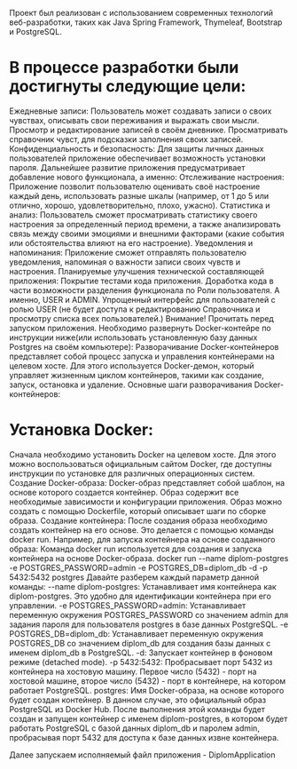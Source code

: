 Проект был реализован с использованием современных технологий веб-разработки, таких как Java Spring Framework, Thymeleaf, Bootstrap и PostgreSQL.

# В процессе разработки были достигнуты следующие цели:

Ежедневные записи: Пользователь может создавать записи о своих чувствах, описывать свои переживания и выражать свои мысли.
Просмотр и редактирование записей в своём дневнике.
Просматривать справочник чувст, для подсказки заполнения своих записей.
Конфиденциальность и безопасность: Для защиты личных данных пользователей приложение обеспечивает возможность установки пароля.
Дальнейшее развитие приложения предусматривает добавление нового функционала, а именно:
Отслеживание настроения: Приложение позволит пользователю оценивать своё настроение каждый день, использовать разные шкалы (например, от 1 до 5 или отлично, хорошо, удовлетворительно, плохо, ужасно).
Статистика и анализ: Пользователь сможет просматривать статистику своего настроения за определенный период времени, а также анализировать связь между своими эмоциями и внешними факторами (какие события или обстоятельства влияют на его настроение).
Уведомления и напоминания: Приложение сможет отправлять пользователю уведомления, напоминая о важности записи своих чувств и настроения.
Планируемые улучшения технической составляющей приложения:
Покрытие тестами кода приложения.
Доработка кода в части возможности разделения функционала по Роли пользователя. А именно, USER и ADMIN. Упрощенный интерфейс для пользователей с ролью USER (не будет доступа к редактированию Справочника и просмотру списка всех пользователей.)
Внимание! Прочитать перед запуском приложения.
Необходимо развернуть Docker-контейре по инструкции ниже(или использовать установленную базу данных Postgres на своём компьютере):
Разворачивание Docker-контейнеров представляет собой процесс запуска и управления контейнерами на целевом хосте. Для этого используется Docker-демон, который управляет жизненным циклом контейнеров, такими как создание, запуск, остановка и удаление. Основные шаги разворачивания Docker-контейнеров:

# Установка Docker:

Сначала необходимо установить Docker на целевом хосте. Для этого можно воспользоваться официальным сайтом Docker, где доступны инструкции по установке для различных операционных систем.
Создание Docker-образа: Docker-образ представляет собой шаблон, на основе которого создается контейнер. Образ содержит все необходимые зависимости и конфигурации приложения. Образ можно создать с помощью Dockerfile, который описывает шаги по сборке образа.
Создание контейнера: После создания образа необходимо создать контейнер на его основе. Это делается с помощью команды docker run. Например, для запуска контейнера на основе созданного образа: Команда docker run используется для создания и запуска контейнера на основе Docker-образа.
docker run --name diplom-postgres -e POSTGRES_PASSWORD=admin -e POSTGRES_DB=diplom_db -d -p 5432:5432 postgres
Давайте разберем каждый параметр данной команды:
--name diplom-postgres: Устанавливает имя контейнера как diplom-postgres. Это удобно для идентификации контейнера при его управлении.
-e POSTGRES_PASSWORD=admin: Устанавливает переменную окружения POSTGRES_PASSWORD со значением admin для задания пароля для пользователя postgres в базе данных PostgreSQL.
-e POSTGRES_DB=diplom_db: Устанавливает переменную окружения POSTGRES_DB со значением diplom_db для создания базы данных с именем diplom_db в PostgreSQL.
-d: Запускает контейнер в фоновом режиме (detached mode).
-p 5432:5432: Пробрасывает порт 5432 из контейнера на хостовую машину. Первое число (5432) - порт на хостовой машине, второе число (5432) - порт в контейнере, на котором работает PostgreSQL.
postgres: Имя Docker-образа, на основе которого будет создан контейнер. В данном случае, это официальный образ PostgreSQL из Docker Hub.
После выполнения этой команды будет создан и запущен контейнер с именем diplom-postgres, в котором будет работать PostgreSQL с базой данных diplom_db и паролем admin, пробрасывая порт 5432 для доступа к базе данных извне контейнера.

Далее запускаем исполняемый файл приложения - DiplomApplication